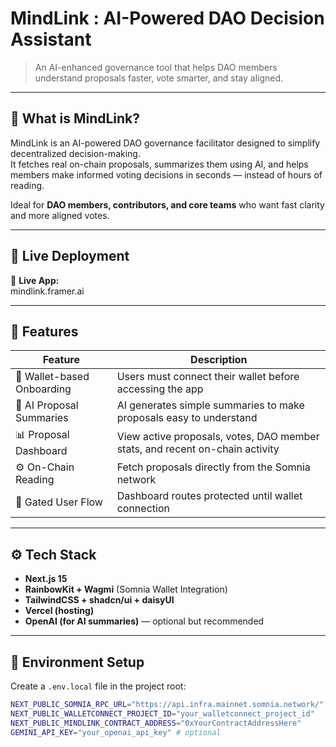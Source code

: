 # MindLink : AI-Powered DAO Decision Assistant

> An AI-enhanced governance tool that helps DAO members understand proposals faster, vote smarter, and stay aligned.

---

## 📌 What is MindLink?

MindLink is an AI-powered DAO governance facilitator designed to simplify decentralized decision-making.  
It fetches real on-chain proposals, summarizes them using AI, and helps members make informed voting decisions in seconds — instead of hours of reading.

Ideal for **DAO members, contributors, and core teams** who want fast clarity and more aligned votes.

---

## 🚀 Live Deployment

🔗 **Live App:**  
mindlink.framer.ai

---

## 🧩 Features

| Feature | Description |
|--------|--------------|
| 🔗 Wallet-based Onboarding | Users must connect their wallet before accessing the app |
| 🧠 AI Proposal Summaries | AI generates simple summaries to make proposals easy to understand |
| 📊 Proposal Dashboard | View active proposals, votes, DAO member stats, and recent on-chain activity |
| ⚙️ On-Chain Reading | Fetch proposals directly from the Somnia network |
| 🔐 Gated User Flow | Dashboard routes protected until wallet connection |

---

## ⚙️ Tech Stack

- **Next.js 15**
- **RainbowKit + Wagmi** (Somnia Wallet Integration)
- **TailwindCSS + shadcn/ui + daisyUI**
- **Vercel (hosting)**
- **OpenAI (for AI summaries)** — optional but recommended

---

## 🔧 Environment Setup

Create a `.env.local` file in the project root:

```bash
NEXT_PUBLIC_SOMNIA_RPC_URL="https://api.infra.mainnet.somnia.network/"
NEXT_PUBLIC_WALLETCONNECT_PROJECT_ID="your_walletconnect_project_id"
NEXT_PUBLIC_MINDLINK_CONTRACT_ADDRESS="0xYourContractAddressHere"
GEMINI_API_KEY="your_openai_api_key" # optional
